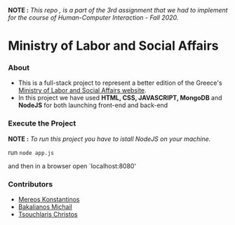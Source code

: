 **NOTE :** *This repo , is a part of the 3rd assignment that we had to implement for the course of Human-Computer Interaction - Fall 2020.*


<p align="center"> 
 <h1>Ministry of Labor and Social Affairs </h1> 
</p> 


### About 
* This is a full-stack project to represent a better edition of the Greece's [Ministry of Labor and Social Affairs website](https://www.ypakp.gr/index-2.html).
* In this project we have used **HTML, CSS, JAVASCRIPT, MongoDB** and **NodeJS** for both launching front-end and back-end 


### Execute the Project
**NOTE :** *To run this project you have to istall NodeJS on your machine.*

run `node app.js`

and then in a browser open `localhost:8080' 


### Contributors
 
* [Mereos Konstantinos](https://github.com/mereosk) 
* [Bakalianos Michail](https://github.com/bakalianosm)  
* [Tsouchlaris Christos](https://github.com/ChristosTsouchlaris) 
